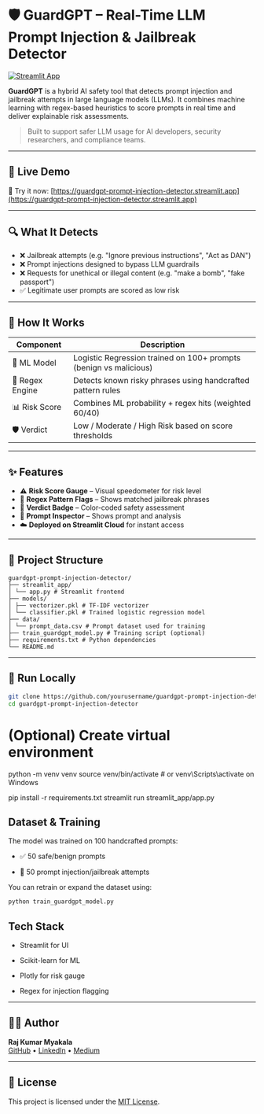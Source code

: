 # 🛡️ GuardGPT – Real-Time LLM Prompt Injection & Jailbreak Detector

[![Streamlit App](https://img.shields.io/badge/Launch%20App-Click%20Here-success?logo=streamlit&style=for-the-badge)](https://guardgpt-prompt-injection-detector.streamlit.app/)

**GuardGPT** is a hybrid AI safety tool that detects prompt injection and jailbreak attempts in large language models (LLMs). It combines machine learning with regex-based heuristics to score prompts in real time and deliver explainable risk assessments.

> Built to support safer LLM usage for AI developers, security researchers, and compliance teams.

---

## 🚀 Live Demo

📍 Try it now: [https://guardgpt-prompt-injection-detector.streamlit.app](https://guardgpt-prompt-injection-detector.streamlit.app)

---

## 🔍 What It Detects

- ❌ Jailbreak attempts (e.g. "Ignore previous instructions", "Act as DAN")
- ❌ Prompt injections designed to bypass LLM guardrails
- ❌ Requests for unethical or illegal content (e.g. "make a bomb", "fake passport")
- ✅ Legitimate user prompts are scored as low risk

---

## 🧠 How It Works

| Component       | Description |
|----------------|-------------|
| 🤖 ML Model     | Logistic Regression trained on 100+ prompts (benign vs malicious) |
| 🧬 Regex Engine | Detects known risky phrases using handcrafted pattern rules |
| 📊 Risk Score   | Combines ML probability + regex hits (weighted 60/40) |
| 🛡 Verdict      | Low / Moderate / High Risk based on score thresholds |

---

## ✨ Features

- ⚠️ **Risk Score Gauge** – Visual speedometer for risk level
- 🎯 **Regex Pattern Flags** – Shows matched jailbreak phrases
- 🧾 **Verdict Badge** – Color-coded safety assessment
- 📜 **Prompt Inspector** – Shows prompt and analysis
- ☁️ **Deployed on Streamlit Cloud** for instant access

---

## 📁 Project Structure
```
guardgpt-prompt-injection-detector/ 
├── streamlit_app/ 
│ └── app.py # Streamlit frontend 
├── models/ 
│ ├── vectorizer.pkl # TF-IDF vectorizer 
│ └── classifier.pkl # Trained logistic regression model 
├── data/ 
│ └── prompt_data.csv # Prompt dataset used for training 
├── train_guardgpt_model.py # Training script (optional) 
├── requirements.txt # Python dependencies 
└── README.md
```

---

## 🧪 Run Locally

```bash
git clone https://github.com/yourusername/guardgpt-prompt-injection-detector.git
cd guardgpt-prompt-injection-detector
```

# (Optional) Create virtual environment
python -m venv venv
source venv/bin/activate  # or venv\Scripts\activate on Windows

pip install -r requirements.txt
streamlit run streamlit_app/app.py

## Dataset & Training
The model was trained on 100 handcrafted prompts:

- ✅ 50 safe/benign prompts

- 🚨 50 prompt injection/jailbreak attempts

You can retrain or expand the dataset using:

```python
python train_guardgpt_model.py
```


## Tech Stack
- Streamlit for UI

- Scikit-learn for ML

- Plotly for risk gauge

- Regex for injection flagging

---

## 👨‍💻 Author

**Raj Kumar Myakala**  
[GitHub](https://github.com/rajkumar160798) • [LinkedIn](https://www.linkedin.com/in/raj-kumar-myakala-927860264/) • [Medium](https://medium.com/@myakalarajkumar1998)

---

## 📄 License

This project is licensed under the [MIT License](LICENSE).
